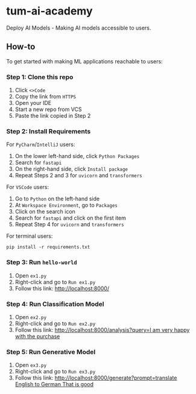 # tum-ai-academy
Deploy AI Models - Making AI models accessible to users.

## How-to
To get started with making ML applications reachable to users:

### Step 1: Clone this repo

1. Click `<>Code`
2. Copy the link from `HTTPS`
3. Open your IDE
4. Start a new repo from VCS
5. Paste the link copied in Step 2

### Step 2: Install Requirements

For `PyCharm`/`IntelliJ` users:
1. On the lower left-hand side, click `Python Packages`
2. Search for `fastapi`
3. On the right-hand side, click `Install package`
4. Repeat Steps 2 and 3 for `uvicorn` and `transformers`

For `VSCode` users:
1. Go to `Python` on the left-hand side
2. At `Workspace Environment`, go to `Packages`
3. Click on the search icon
4. Search for `fastapi` and click on the first item
5. Repeat Step 4 for `uvicorn` and `transformers`

For terminal users:
```commandline
pip install -r requirements.txt
```

### Step 3: Run `hello-world`

1. Open `ex1.py`
2. Right-click and go to `Run ex1.py`
3. Follow this link: [http://localhost:8000/](http://localhost:8000/)

### Step 4: Run Classification Model

1. Open `ex2.py`
2. Right-click and go to `Run ex2.py`
3. Follow this link: [http://localhost:8000/analysis?query=I am very happy with the purchase](http://localhost:8000/analysis?query=I%20am%20very%20happy%20with%20the%20purchase)

### Step 5: Run Generative Model

1. Open `ex3.py`
2. Right-click and go to `Run ex3.py`
3. Follow this link: [http://localhost:8000/generate?prompt=translate English to German That is good](http://localhost:8000/generate?prompt=translate%20English%20to%20German%20That%20is%20good)
